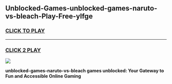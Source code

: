 
## Unblocked-Games-unblocked-games-naruto-vs-bleach-Play-Free-ylfge
<h3>
<a href="https://premium76.site?title=unblocked-games-naruto-vs-bleach&ref=18A1">CLICK TO PLAY</a></h3>
<hr>

<h3>
<a href="https://premium76.site?title=unblocked-games-naruto-vs-bleach&ref=18A1">CLICK 2 PLAY</a>
  
</h3>

<a href="https://premium76.site?title=unblocked-games-naruto-vs-bleach&ref=18A1"><img src="https://clearcache.store/games.png"></a>


**unblocked-games-naruto-vs-bleach games unblocked: Your Gateway to Fun and Accessible Online Gaming**
